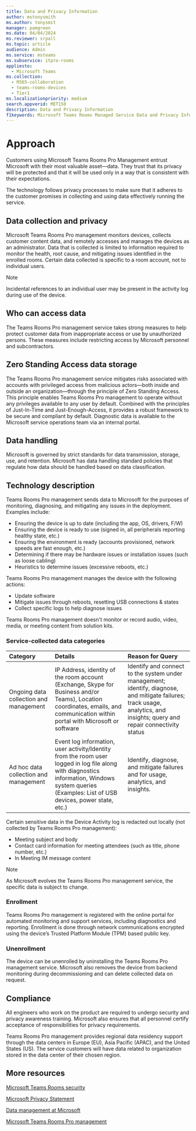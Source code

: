 ```yaml
---
title: Data and Privacy Information
author: mstonysmith
ms.author: tonysmit
manager: pamgreen
ms.date: 04/04/2024
ms.reviewer: srpall
ms.topic: article
audience: Admin
ms.service: msteams
ms.subservice: itpro-rooms
appliesto: 
  - Microsoft Teams
ms.collection: 
  - M365-collaboration
  - teams-rooms-devices
  - Tier1
ms.localizationpriority: medium
search.appverid: MET150
description: Data and Privacy Information
f1keywords: Microsoft Teams Rooms Managed Service Data and Privacy Information
---
```


# Approach

Customers using Microsoft Teams Rooms Pro Management entrust Microsoft with their most valuable asset—data. They trust that its privacy will be protected and that it will be used only in a way that is consistent with their expectations.

The technology follows privacy processes to make sure that it adheres to the customer promises in collecting and using data effectively running the service.
## Data collection and privacy

 Microsoft Teams Rooms Pro management monitors devices, collects customer content data, and remotely accesses and manages the devices as an administrator. Data that is collected is limited to information required to monitor the health, root cause, and mitigating issues identified in the enrolled rooms. Certain data collected is specific to a room account, not to individual users.

> [!Note]
> Incidental references to an individual user may be present in the activity log during use of the device.

## Who can access data

The Teams Rooms Pro management service takes strong measures to help protect customer data from inappropriate access or use by unauthorized persons. These measures include restricting access by Microsoft personnel and subcontractors.

## Zero Standing Access data storage

The Teams Rooms Pro management service mitigates risks associated with accounts with privileged access from malicious actors—both inside and outside an organization—through the principle of Zero Standing Access. This principle enables Teams Rooms Pro management to operate without any privileges available to any user by default. Combined with the principles of Just-In-Time and Just-Enough-Access, it provides a robust framework to be secure and compliant by default. Diagnostic data is available to the Microsoft service operations team via an internal portal.

## Data handling

Microsoft is governed by strict standards for data transmission, storage, use, and retention. Microsoft has data handling standard policies that regulate how data should be handled based on data classification.

## Technology description

Teams Rooms Pro management sends data to Microsoft for the purposes of monitoring, diagnosing, and mitigating any issues in the deployment. Examples include:

- Ensuring the device is up to date (including the app, OS, drivers, F/W)
- Ensuring the device is ready to use (signed in, all peripherals reporting healthy state, etc.)
- Ensuring the environment is ready (accounts provisioned, network speeds are fast enough, etc.)
- Determining if there may be hardware issues or installation issues (such as loose cabling)
- Heuristics to determine issues (excessive reboots, etc.)

Teams Rooms Pro management manages the device with the following actions:

- Update software
- Mitigate issues through reboots, resetting USB connections & states
- Collect specific logs to help diagnose issues

Teams Rooms Pro management doesn't monitor or record audio, video, media, or meeting content from solution kits.

### Service-collected data categories
 
|Category|Details|Reason for Query|
| :- | :- | :- |
|Ongoing data collection and management|IP Address, identity of the room account (Exchange, Skype for Business and/or Teams), Location coordinates, emails, and communication within portal with Microsoft or software|Identify and connect to the system under management; identify, diagnose, and mitigate failures; track usage, analytics, and insights; query and repair connectivity status|
|Ad hoc data collection and management|Event log information, user activity/Identity from the room user logged in log file along with diagnostics information, Windows system queries (Examples: List of USB devices, power state, etc.)|Identify, diagnose, and mitigate failures and for usage, analytics, and insights.|

Certain sensitive data in the Device Activity log is redacted out locally (not collected by Teams Rooms Pro management):

- Meeting subject and body
- Contact card information for meeting attendees (such as title, phone number, etc.)
- In Meeting IM message content

> [!NOTE]
> As Microsoft evolves the Teams Rooms Pro management service, the specific data is subject to change.
### Enrollment

Teams Rooms Pro management is registered with the online portal for automated monitoring and support services, including diagnostics and reporting. Enrollment is done through network communications encrypted using the device’s Trusted Platform Module (TPM) based public key.

### Unenrollment

The device can be unenrolled by uninstalling the Teams Rooms Pro management service. Microsoft also removes the device from backend monitoring during decommissioning and can delete collected data on request.
## Compliance

All engineers who work on the product are required to undergo security and privacy awareness training. Microsoft also ensures that all personnel certify acceptance of responsibilities for privacy requirements.

Teams Rooms Pro management provides regional data residency support through the data centers in Europe (EU), Asia Pacific (APAC), and the United States (US). The service customers will have data related to organization stored in the data center of their chosen region.

## More resources

[Microsoft Teams Rooms security](security.md)

[Microsoft Privacy Statement](https://aka.ms/privacy)

[Data management at Microsoft](https://www.microsoft.com/trust-center/privacy/data-management)

[Microsoft Teams Rooms Pro management](rooms-pro-management.md)

